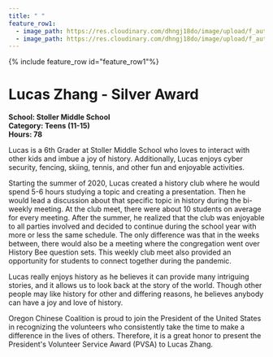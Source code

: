 ```yaml
---
title: " "
feature_row1:
  - image_path: https://res.cloudinary.com/dhngj18do/image/upload/f_auto,q_auto/v1/images/pvsa/2021_Lucas_Zhang1
  - image_path: https://res.cloudinary.com/dhngj18do/image/upload/f_auto,q_auto/v1/images/activities/year_2021
---
```


{% include feature_row id="feature_row1"%}

# Lucas Zhang - Silver Award

**School: Stoller Middle School**  
**Category: Teens (11-15)**  
**Hours: 78**  

Lucas is a 6th Grader at Stoller Middle School who loves to interact with other kids and imbue a joy of history. Additionally, Lucas enjoys cyber security, fencing, skiing, tennis, and other fun and enjoyable activities.

Starting the summer of 2020, Lucas created a history club where he would spend 5-6 hours studying a topic and creating a presentation. Then he would lead a discussion about that specific topic in history during the bi-weekly meeting. At the club meet, there were about 10 students on average for every meeting. After the summer, he realized that the club was enjoyable to all parties involved and decided to continue during the school year with more or less the same schedule. The only difference was that in the weeks between, there would also be a meeting where the congregation went over History Bee question sets. This weekly club meet also provided an opportunity for students to connect together during the pandemic.

Lucas really enjoys history as he believes it can provide many intriguing stories, and it allows us to look back at the story of the world. Though other people may like history for other and differing reasons, he believes anybody can have a joy and love of history.

Oregon Chinese Coalition is proud to join the President of the United States in recognizing the volunteers who consistently take the time to make a difference in the lives of others. Therefore, it is a great honor to present the President's Volunteer Service Award (PVSA) to Lucas Zhang.
